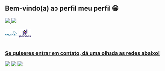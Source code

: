 ## Bem-vindo(a) ao perfil meu perfil 😁

 <div>
   <a href="https://github.com/Lucas-Pereia">
   <img height="180em" src="https://github-readme-stats.vercel.app/api?username=Lucas-Pereia&show_icons=true&theme=tokyonight&include_all_commits=true&count_private=true"/>
   <img height="180em" src="https://github-readme-stats.vercel.app/api/top-langs/?username=Lucas-Pereia&layout=compact&langs_count=6&theme=tokyonight"/>

</div>
<div style="display: inline_block"><br>
  <img align="center" alt="Js" height="30" width="40" src="https://github.com/devicons/devicon/blob/master/icons/mysql/mysql-plain-wordmark.svg">
  <img align="center" alt="HTML" height="30" width="40" src="https://github.com/devicons/devicon/blob/master/icons/pandas/pandas-original-wordmark.svg">
</div>
 
 <br>
 
  ### Se quiseres entrar em contato, dá uma olhada as redes abaixo!
 
<div> 
  <a href="https://instagram.com/luscasdesousa" target="_blank"><img src="https://img.shields.io/badge/-Instagram-%23E4405F?style=for-the-badge&logo=instagram&logoColor=white" target="_blank"></a>
  <a href = "mailto:lucaspereirasousa11@gmail.com"><img src="https://img.shields.io/badge/-Gmail-%23333?style=for-the-badge&logo=gmail&logoColor=white" target="_blank"></a>
  <a href="https://www.linkedin.com/in/lucas-pereira-619825187/" target="_blank"><img src="https://img.shields.io/badge/-LinkedIn-%230077B5?style=for-the-badge&logo=linkedin&logoColor=white" target="_blank"></a> 
 
</div>
